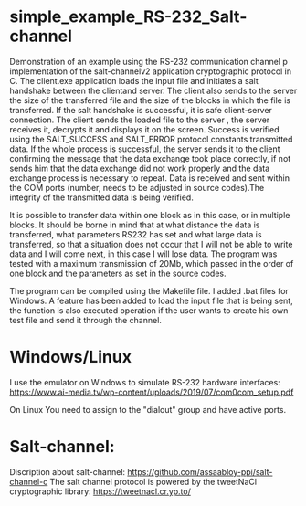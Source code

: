 # simple_example_RS-232_Salt-channel

Demonstration of an example using the RS-232 communication channel p
implementation of the salt-channelv2 application cryptographic protocol
in C. The client.exe application loads the input file and initiates a salt handshake
between the clientand server.
The client also sends to the server the size of the transferred file and 
the size of the blocks in which the file is transferred.
If the salt handshake is successful, it is safe
client-server connection. The client sends the loaded file to the server
, the server receives it, decrypts it and displays it on the screen.
Success is verified using the SALT_SUCCESS and SALT_ERROR protocol constants
transmitted data. If the whole process is successful, the server sends it
to the client confirming the message that the data exchange took place correctly, if not
sends him that the data exchange did not work properly and the data exchange process is necessary
to repeat. Data is received and sent within the COM ports (number,
needs to be adjusted in source codes).The integrity of the transmitted data is being verified.

It is possible to transfer data within one block as in this case, or in multiple blocks. 
It should be borne in mind that at what distance the data is transferred, what parameters RS232 
has set and what large data is transferred, so that a situation does not occur that 
I will not be able to write data and I will come next, in this case I will lose data. 
The program was tested with a maximum transmission of 20Mb, which passed in the order of one block 
and the parameters as set in the source codes.

The program can be compiled using the Makefile file. I added .bat files for Windows.
A feature has been added
to load the input file that is being sent, the function is also executed
operation if the user wants to create his own test file and send it through the channel.

# Windows/Linux
I use the emulator on Windows to simulate RS-232 hardware interfaces:
https://www.ai-media.tv/wp-content/uploads/2019/07/com0com_setup.pdf

On Linux You need to assign to the "dialout" group and have active ports.

# Salt-channel:
Discription about salt-channel: 
https://github.com/assaabloy-ppi/salt-channel-c
The salt channel protocol is powered by the tweetNaCl cryptographic library:
https://tweetnacl.cr.yp.to/


